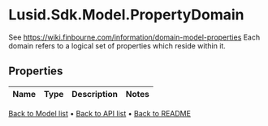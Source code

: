 # Lusid.Sdk.Model.PropertyDomain
See https://wiki.finbourne.com/information/domain-model-properties                Each domain refers to a logical set of properties which reside within it.

## Properties

Name | Type | Description | Notes
------------ | ------------- | ------------- | -------------
[Back to Model list](../README.md#documentation-for-models) &#8226; [Back to API list](../README.md#documentation-for-api-endpoints) &#8226; [Back to README](../README.md)
